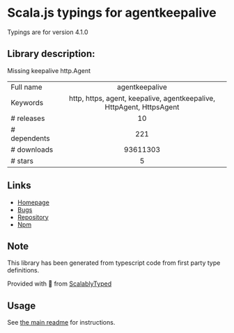 
# Scala.js typings for agentkeepalive

Typings are for version 4.1.0

## Library description:
Missing keepalive http.Agent

|                    |                 |
| ------------------ | :-------------: |
| Full name          | agentkeepalive |
| Keywords           | http, https, agent, keepalive, agentkeepalive, HttpAgent, HttpsAgent |
| # releases         | 10 |
| # dependents       | 221 |
| # downloads        | 93611303 |
| # stars            | 5 |

## Links
- [Homepage](https://github.com/node-modules/agentkeepalive#readme)
- [Bugs](https://github.com/node-modules/agentkeepalive/issues)
- [Repository](https://github.com/node-modules/agentkeepalive)
- [Npm](https://www.npmjs.com/package/agentkeepalive)
    


## Note
This library has been generated from typescript code from first party type definitions.

Provided with :purple_heart: from [ScalablyTyped](https://github.com/oyvindberg/ScalablyTyped)

## Usage
See [the main readme](../../readme.md) for instructions.


